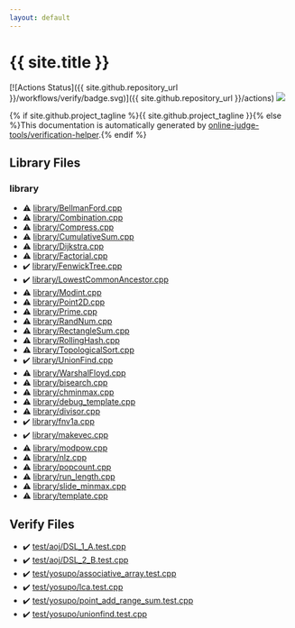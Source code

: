 ```yaml
---
layout: default
---
```


<!-- mathjax config similar to math.stackexchange -->
<script type="text/javascript" async
  src="https://cdnjs.cloudflare.com/ajax/libs/mathjax/2.7.5/MathJax.js?config=TeX-MML-AM_CHTML">
</script>
<script type="text/x-mathjax-config">
  MathJax.Hub.Config({
    TeX: { equationNumbers: { autoNumber: "AMS" }},
    tex2jax: {
      inlineMath: [ ['$','$'] ],
      processEscapes: true
    },
    "HTML-CSS": { matchFontHeight: false },
    displayAlign: "left",
    displayIndent: "2em"
  });
</script>

<script type="text/javascript" src="https://cdnjs.cloudflare.com/ajax/libs/jquery/3.4.1/jquery.min.js"></script>
<script src="https://cdn.jsdelivr.net/npm/jquery-balloon-js@1.1.2/jquery.balloon.min.js" integrity="sha256-ZEYs9VrgAeNuPvs15E39OsyOJaIkXEEt10fzxJ20+2I=" crossorigin="anonymous"></script>
<script type="text/javascript" src="assets/js/copy-button.js"></script>
<link rel="stylesheet" href="assets/css/copy-button.css" />


# {{ site.title }}

[![Actions Status]({{ site.github.repository_url }}/workflows/verify/badge.svg)]({{ site.github.repository_url }}/actions)
<a href="{{ site.github.repository_url }}"><img src="https://img.shields.io/github/last-commit/{{ site.github.owner_name }}/{{ site.github.repository_name }}" /></a>

{% if site.github.project_tagline %}{{ site.github.project_tagline }}{% else %}This documentation is automatically generated by <a href="https://github.com/online-judge-tools/verification-helper">online-judge-tools/verification-helper</a>.{% endif %}

## Library Files

<div id="d521f765a49c72507257a2620612ee96"></div>

### library

* :warning: <a href="library/library/BellmanFord.cpp.html">library/BellmanFord.cpp</a>
* :warning: <a href="library/library/Combination.cpp.html">library/Combination.cpp</a>
* :warning: <a href="library/library/Compress.cpp.html">library/Compress.cpp</a>
* :warning: <a href="library/library/CumulativeSum.cpp.html">library/CumulativeSum.cpp</a>
* :warning: <a href="library/library/Dijkstra.cpp.html">library/Dijkstra.cpp</a>
* :warning: <a href="library/library/Factorial.cpp.html">library/Factorial.cpp</a>
* :heavy_check_mark: <a href="library/library/FenwickTree.cpp.html">library/FenwickTree.cpp</a>
* :heavy_check_mark: <a href="library/library/LowestCommonAncestor.cpp.html">library/LowestCommonAncestor.cpp</a>
* :warning: <a href="library/library/Modint.cpp.html">library/Modint.cpp</a>
* :warning: <a href="library/library/Point2D.cpp.html">library/Point2D.cpp</a>
* :warning: <a href="library/library/Prime.cpp.html">library/Prime.cpp</a>
* :warning: <a href="library/library/RandNum.cpp.html">library/RandNum.cpp</a>
* :warning: <a href="library/library/RectangleSum.cpp.html">library/RectangleSum.cpp</a>
* :warning: <a href="library/library/RollingHash.cpp.html">library/RollingHash.cpp</a>
* :warning: <a href="library/library/TopologicalSort.cpp.html">library/TopologicalSort.cpp</a>
* :heavy_check_mark: <a href="library/library/UnionFind.cpp.html">library/UnionFind.cpp</a>
* :warning: <a href="library/library/WarshalFloyd.cpp.html">library/WarshalFloyd.cpp</a>
* :warning: <a href="library/library/bisearch.cpp.html">library/bisearch.cpp</a>
* :warning: <a href="library/library/chminmax.cpp.html">library/chminmax.cpp</a>
* :warning: <a href="library/library/debug_template.cpp.html">library/debug_template.cpp</a>
* :warning: <a href="library/library/divisor.cpp.html">library/divisor.cpp</a>
* :heavy_check_mark: <a href="library/library/fnv1a.cpp.html">library/fnv1a.cpp</a>
* :heavy_check_mark: <a href="library/library/makevec.cpp.html">library/makevec.cpp</a>
* :warning: <a href="library/library/modpow.cpp.html">library/modpow.cpp</a>
* :warning: <a href="library/library/nlz.cpp.html">library/nlz.cpp</a>
* :warning: <a href="library/library/popcount.cpp.html">library/popcount.cpp</a>
* :warning: <a href="library/library/run_length.cpp.html">library/run_length.cpp</a>
* :warning: <a href="library/library/slide_minmax.cpp.html">library/slide_minmax.cpp</a>
* :warning: <a href="library/library/template.cpp.html">library/template.cpp</a>


## Verify Files

* :heavy_check_mark: <a href="verify/test/aoj/DSL_1_A.test.cpp.html">test/aoj/DSL_1_A.test.cpp</a>
* :heavy_check_mark: <a href="verify/test/aoj/DSL_2_B.test.cpp.html">test/aoj/DSL_2_B.test.cpp</a>
* :heavy_check_mark: <a href="verify/test/yosupo/associative_array.test.cpp.html">test/yosupo/associative_array.test.cpp</a>
* :heavy_check_mark: <a href="verify/test/yosupo/lca.test.cpp.html">test/yosupo/lca.test.cpp</a>
* :heavy_check_mark: <a href="verify/test/yosupo/point_add_range_sum.test.cpp.html">test/yosupo/point_add_range_sum.test.cpp</a>
* :heavy_check_mark: <a href="verify/test/yosupo/unionfind.test.cpp.html">test/yosupo/unionfind.test.cpp</a>


